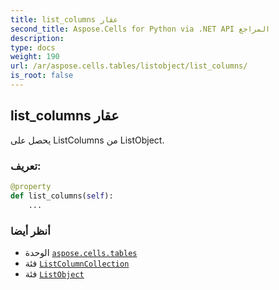 ```yaml
---
title: list_columns عقار
second_title: Aspose.Cells for Python via .NET API المراجع
description:
type: docs
weight: 190
url: /ar/aspose.cells.tables/listobject/list_columns/
is_root: false
---
```

##  list_columns عقار

يحصل على ListColumns من ListObject.
###  تعريف:
```python
@property
def list_columns(self):
    ...
```

###  أنظر أيضا
* الوحدة [`aspose.cells.tables`](../../)
* فئة [`ListColumnCollection`](/cells/python-net/ar/aspose.cells.tables/listcolumncollection)
* فئة [`ListObject`](/cells/python-net/ar/aspose.cells.tables/listobject)
